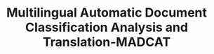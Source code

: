 ---
title: "Multilingual Automatic Document Classification Analysis and Translation-MADCAT"

categories: ['']

tags: ['Multilingual', 'Automatic', 'Document', 'Classification', 'Analysis', 'and', 'Translation', 'MADCAT']

arwords: 'تحليل وترجمة وتصنيف المستندات متعددة اللغات آليا'

arexps: []

enwords: ['Multilingual Automatic Document Classification Analysis and Translation-MADCAT']

enexps: []

arlexicons: 'ح'

enlexicons: 'M'

authors: ['Ruqayya Roshdy']

translators: ['']

citations: 'تطبيقات الذكاء الاصطناعي في خدمة اللغة العربية'

sources: 'مركز الملك عبدالله بن عبدالعزيز الدولي لخدمة اللغة العربية'

word: "true"

slug: ""
---